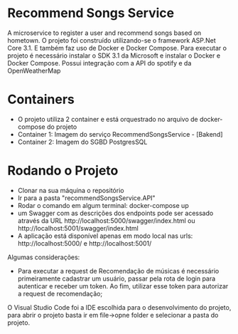 # Recommend Songs Service
A microservice to register a user and recommend songs based on hometown.
O projeto foi construído utilizando-se o framework  ASP.Net Core 3.1. E também faz uso de Docker e Docker Compose. 
Para executar o projeto é necessário instalar o SDK 3.1 da Microsoft e instalar o Docker e Docker Compose.
Possui integração com a API do spotify e da OpenWeatherMap

# Containers
- O projeto utiliza 2 container e está orquestrado no arquivo de docker-compose do projeto
 - Container 1: Imagem do serviço RecommendSongsService - [Bakend]
 - Container 2: Imagem do SGBD PostgresSQL 
 
# Rodando o Projeto
- Clonar na sua máquina o repositório
- Ir para a pasta "recommendSongsService.API"
- Rodar o comando em algum terminal: docker-compose up
- um Swagger com as descrições dos endpoints pode ser acessado através da URL http://localhost:5000/swagger/index.html ou http://localhost:5001/swagger/index.html
- A aplicação está disponível apenas em modo local nas urls: http://localhost:5000/ e http://localhost:5001/

Algumas considerações:
- Para executar a request de Recomendação de músicas é necessário primeiramente cadastrar um usuário, passar pela rota de login para autenticar e receber um token. Ao fim, utilizar esse token para autorizar a request de recomendação;

O Visual Studio Code foi a IDE escolhida para o desenvolvimento do projeto, para abrir o projeto basta ir em file->opne folder e selecionar a pasta do projeto. 
